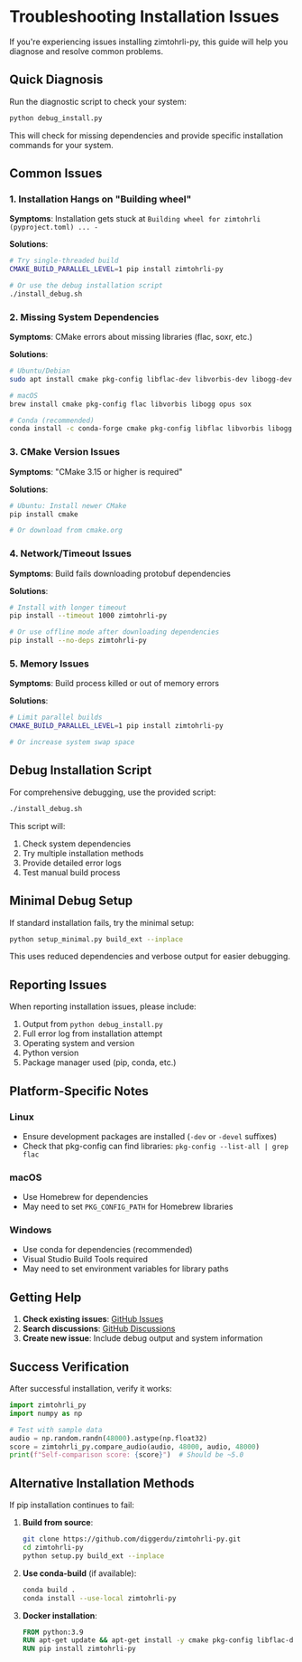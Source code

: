 # Troubleshooting Installation Issues

If you're experiencing issues installing zimtohrli-py, this guide will help you diagnose and resolve common problems.

## Quick Diagnosis

Run the diagnostic script to check your system:

```bash
python debug_install.py
```

This will check for missing dependencies and provide specific installation commands for your system.

## Common Issues

### 1. Installation Hangs on "Building wheel"

**Symptoms**: Installation gets stuck at `Building wheel for zimtohrli (pyproject.toml) ... -`

**Solutions**:
```bash
# Try single-threaded build
CMAKE_BUILD_PARALLEL_LEVEL=1 pip install zimtohrli-py

# Or use the debug installation script
./install_debug.sh
```

### 2. Missing System Dependencies

**Symptoms**: CMake errors about missing libraries (flac, soxr, etc.)

**Solutions**:
```bash
# Ubuntu/Debian
sudo apt install cmake pkg-config libflac-dev libvorbis-dev libogg-dev libopus-dev libsoxr-dev

# macOS
brew install cmake pkg-config flac libvorbis libogg opus sox

# Conda (recommended)
conda install -c conda-forge cmake pkg-config libflac libvorbis libogg libopus soxr
```

### 3. CMake Version Issues

**Symptoms**: "CMake 3.15 or higher is required"

**Solutions**:
```bash
# Ubuntu: Install newer CMake
pip install cmake

# Or download from cmake.org
```

### 4. Network/Timeout Issues

**Symptoms**: Build fails downloading protobuf dependencies

**Solutions**:
```bash
# Install with longer timeout
pip install --timeout 1000 zimtohrli-py

# Or use offline mode after downloading dependencies
pip install --no-deps zimtohrli-py
```

### 5. Memory Issues

**Symptoms**: Build process killed or out of memory errors

**Solutions**:
```bash
# Limit parallel builds
CMAKE_BUILD_PARALLEL_LEVEL=1 pip install zimtohrli-py

# Or increase system swap space
```

## Debug Installation Script

For comprehensive debugging, use the provided script:

```bash
./install_debug.sh
```

This script will:
1. Check system dependencies
2. Try multiple installation methods
3. Provide detailed error logs
4. Test manual build process

## Minimal Debug Setup

If standard installation fails, try the minimal setup:

```bash
python setup_minimal.py build_ext --inplace
```

This uses reduced dependencies and verbose output for easier debugging.

## Reporting Issues

When reporting installation issues, please include:

1. Output from `python debug_install.py`
2. Full error log from installation attempt
3. Operating system and version
4. Python version
5. Package manager used (pip, conda, etc.)

## Platform-Specific Notes

### Linux
- Ensure development packages are installed (`-dev` or `-devel` suffixes)
- Check that pkg-config can find libraries: `pkg-config --list-all | grep flac`

### macOS
- Use Homebrew for dependencies
- May need to set `PKG_CONFIG_PATH` for Homebrew libraries

### Windows
- Use conda for dependencies (recommended)
- Visual Studio Build Tools required
- May need to set environment variables for library paths

## Getting Help

1. **Check existing issues**: [GitHub Issues](https://github.com/diggerdu/zimtohrli-py/issues)
2. **Search discussions**: [GitHub Discussions](https://github.com/diggerdu/zimtohrli-py/discussions)
3. **Create new issue**: Include debug output and system information

## Success Verification

After successful installation, verify it works:

```python
import zimtohrli_py
import numpy as np

# Test with sample data
audio = np.random.randn(48000).astype(np.float32)
score = zimtohrli_py.compare_audio(audio, 48000, audio, 48000)
print(f"Self-comparison score: {score}")  # Should be ~5.0
```

## Alternative Installation Methods

If pip installation continues to fail:

1. **Build from source**:
   ```bash
   git clone https://github.com/diggerdu/zimtohrli-py.git
   cd zimtohrli-py
   python setup.py build_ext --inplace
   ```

2. **Use conda-build** (if available):
   ```bash
   conda build .
   conda install --use-local zimtohrli-py
   ```

3. **Docker installation**:
   ```dockerfile
   FROM python:3.9
   RUN apt-get update && apt-get install -y cmake pkg-config libflac-dev libsoxr-dev
   RUN pip install zimtohrli-py
   ```